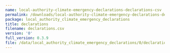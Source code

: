 ```yaml
---
name: local-authority-climate-emergency-declarations-declarations-csv
permalink: /downloads/local-authority-climate-emergency-declarations-declarations-csv/0
package: local_authority_climate_emergency_declarations
title: declarations
filename: declarations.csv
version: '0'
full_version: 0.3.9
file: /data/local_authority_climate_emergency_declarations/0/declarations.csv
---
```


